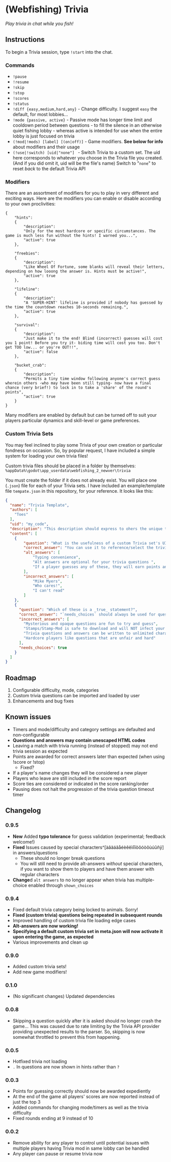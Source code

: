 # (Webfishing) Trivia

*Play trivia in chat while you fish!*

## Instructions

To begin a Trivia session, type `!start` into the chat.

### Commands

- `!pause`
- `!resume`
- `!skip`
- `!stop`
- `!scores`
- `!status`
- `!diff {easy,medium,hard,any}` - Change difficulty. I suggest  `easy` the default, for most lobbies...
- `!mode {passive, active}` - Passive mode has longer time limit and cooldown period between questions - to fill the silence in an otherwise quiet fishing lobby - whereas active is intended for use when the entire lobby is just focused on trivia
- `(!mod|!mods) [label] [(on|off)]` - Game modifiers. **See below for info** about modifiers and their usage
- `(!use|!switch) [uid|"none"] ` - Switch Trivia to a custom set. The uid here corresponds to whatever you choose in the Trivia file you created. (And if you did omit it, uid will be the file's name) Switch to "`none`" to reset _back_ to the default Trivia API


### Modifiers

There are an assortment of modifiers for you to play in very different and exciting ways. Here are the modifiers you can enable or disable according to your own proclivities:
```
{
    "hints":
    {
        "description":
        "Only for the most hardcore or specific circumstances. The game is much less fun without the hints! I warned you...",
        "active": true
    },

    "freebies":
    {
        "description":
        "Like Wheel Of Fortune, some blanks will reveal their letters, depending on how looong the answer is. Hints must be active!",
        "active": true
    },

    "lifeline":
    {
        "description":
        "A 'SUPER-HINT' lifeline is provided if nobody has guessed by the time the countdown reaches 10-seconds remaining.",
        "active": true
    },

    "survival":
    {
        "description":
        "Just make it to the end! Blind (incorrect) guesses will cost you 1 point! Before you try it- biding time will cost you too. Don't get TOO low... or you're OUT!!",
        "active": false
    },

    "bucket_crab":
    {
        "description":
        "Permits a tiny time window following anyone's correct guess wherein others -who may have been still typing- now have a final chance (very brief!) to lock in to take a 'share' of the round's points",
        "active": true
    }
}
```

Many modifiers are enabled by default but can be turned off to suit your players particular dynamics and skill-level or game preferences.

### Custom Trivia Sets

You may feel inclined to play some Trivia of your own creation or particular fondness on occasion. So, by popular request, I have
included a simple system for loading your own trivia files!

Custom trivia files should be placed in a folder by themselves: `%appData%\godot\app_userdata\webfishing_2_newver\trivia`

You must create the folder if it does not already exist. You will place one (`.json`) file for each of your Trivia sets. I have included an example/template file `tempate.json` in this repository, for your reference. It looks like this: 

```json
{
  "name": "Trivia Template",
  "authors": [
    "Toes"
  ],
  "uid": "my_code",
  "description": "This description should express to ohers the unique traits of your custom trivia set. You can delete me safely.",
  "content": [
    {
        "question": "What is the usefulness of a custom Trivia set's UID?",
        "correct_answer": "You can use it to reference/select the trivia set in-game",
        "alt_answers": [
            "Typing convenience",
            "Alt answers are optional for your trivia questions ",
            "If a player guesses any of these, they will earn points and end the round"
        ],
        "incorrect_answers": [
            "Mike Myers",
            "Who cares!",
            "I can't read"
        ]
    },
    {
      "question": "Which of these is a _true_ statement?",
      "correct_answer": "`needs_choices` should always be used for questions that have too much ambiguity",
      "incorrect_answers": [
        "Mysterious and opaque questions are fun to try and guess",
        "Stamps/Stamp-Mod is safe to download and will NOT infect your computer with any viruses",
        "Trivia questions and answers can be written to unlimited character length",
        "Hardcore players like questions that are unfair and hard"
      ],
      "needs_choices": true
    }
  ]
}
```


## Roadmap

1. Configurable difficulty, mode, categories
2. Custom trivia questions can be imported and loaded by user
3. Enhancements and bug fixes

## Known issues

- Timers and mode/difficulty and category settings are defaulted and non-configurable
- **Questions and answers may contain unescaped HTML codes**
- Leaving a match with trivia running (instead of stopped) may not end trivia session as expected
- Points are awarded for correct answers later than expected (when using !score or !stop)
    - Fixed?
- If a player's name changes they will be considered a new player
- Players who leave are still included in the score report
- Score ties are considered or indicated in the score ranking/order
- Pausing does not halt the progression of the trivia question timeout timer


## Changelog

### 0.9.5
- **New** Added __typo tolerance__ for guess validation (experimental; feedback welcome!)
- **Fixed** Issues caused by special characters^[àâäáãåéèêëìíîïöôóòõùúûñÿ] in answers/questions
  - These should no longer break questions
  - You will still need to provide alt-answers _without_ special characters, if you want to show them to players and have them answer with regular characters
- **Change**d `alt answers` to no longer appear when trivia has multiple-choice enabled through `shown_choices`


### 0.9.4
- Fixed default trivia category being locked to animals. Sorry!
- **Fixed (custom trivia) questions being repeated in subsequent rounds**
- Improved handling of custom trivia file loading edge cases
- **Alt-answers are now working!**
- **Specifying a default custom trivia set in meta.json will now activate it upon entering the game, as expected**
- Various improvements and clean up

### 0.9.0
- Added custom trivia sets!
- Add new game modifiers!

### 0.1.0
- (No significant changes) Updated dependencies

### 0.0.8
- Skipping a question quickly after it is asked should no longer crash the game...
This was caused due to rate limiting by the Trivia API provider providing unexpected results to the parser.
So, skipping is now somewhat throttled to prevent this from happening.

### 0.0.5
- Hotfixed trivia not loading
- `.` In questions are now shown in hints rather than `?`

### 0.0.3

- Points for guessing correctly should now be awarded expediently
- At the end of the game all players' scores are now reported instead of just the top 3
- Added commands for changing mode/timers as well as the trivia difficulty
- Fixed rounds ending at 9 instead of 10

### 0.0.2

- Remove ability for any player to control until potential issues with multiple 
players having Trivia mod in same lobby can be handled
- Any player can pause or resume trivia now